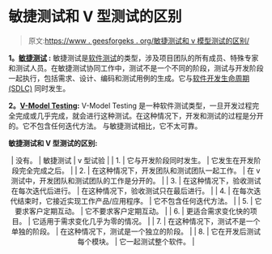 # 敏捷测试和 V 型测试的区别

> 原文:[https://www . geesforgeks . org/敏捷测试和 v 模型测试的区别/](https://www.geeksforgeeks.org/difference-between-agile-testing-and-v-model-testing/)

**1。[敏捷测试](https://www.geeksforgeeks.org/agile-software-testing/) :**
敏捷测试是[软件测试](https://www.geeksforgeeks.org/software-testing-basics/)的类型，涉及项目团队的所有成员、特殊专家和测试人员。在敏捷测试协同工作中，测试不是一个不同的阶段，测试与开发阶段一起执行，包括需求、设计、编码和测试用例的生成。它与[软件开发生命周期(SDLC)](https://www.geeksforgeeks.org/software-development-life-cycle-sdlc/) 同时发生。

**2。[V-Model Testing](https://www.geeksforgeeks.org/software-engineering-sdlc-v-model/):**
V-Model Testing 是一种软件测试类型，一旦开发过程完全完成或几乎完成，就会进行这种测试。在这种情况下，开发和测试的过程是分开的。它不包含任何迭代方法。
与敏捷测试相比，它不太可靠。

**敏捷测试和 V 型测试的区别:**

<center>

| 没有。 | 敏捷测试 | v 型试验 |
| 1. | 它与开发阶段同时发生。 | 它发生在开发阶段完全完成之后。 |
| 2. | 在这种情况下，开发团队和测试团队一起工作。 | 在 v 测试中，开发团队和测试团队的工作是分开的。 |
| 3. | 在这种情况下，验收测试在每次迭代后进行。 | 在这种情况下，验收测试只在最后进行。 |
| 4. | 在每次迭代结束时，它接近实现工作产品/应用程序。 | 它不包含任何迭代方法。 |
| 5. | 它要求客户定期互动。 | 它不要求客户定期互动。 |
| 6. | 更适合需求变化快的项目。 | 它适用于需求变化几乎为零的情况。 |
| 7. | 在这种情况下，测试不是一个单独的阶段。 | 在这种情况下，测试是一个独立的阶段。 |
| 8. | 它在开发后测试每个模块。 | 它一起测试整个软件。 |

</center>